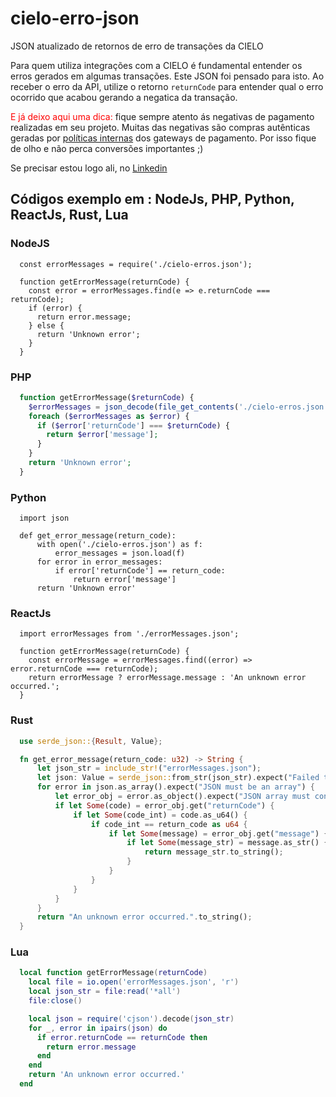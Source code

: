# cielo-erro-json
JSON atualizado de retornos de erro de transações da CIELO

Para quem utiliza integrações com a CIELO é fundamental entender os erros gerados em algumas transações.
Este JSON foi pensado para isto. Ao receber o erro da API, utilize o retorno `returnCode` para entender qual o erro ocorrido que acabou gerando a negatica da transação.

<font color=red>E já deixo aqui uma dica:</font> fique sempre atento ás negativas de pagamento realizadas em seu projeto. Muitas das negativas são compras autênticas geradas por <u>políticas internas</u> dos gateways de pagamento. Por isso fique de olho e não perca conversões importantes ;)

Se precisar estou logo ali, no <a href="https://www.linkedin.com/in/olavo-mello/" target="_blank">Linkedin</a>

## Códigos exemplo em : <b>NodeJs, PHP, Python, ReactJs, Rust, Lua</b>

### NodeJS
```nodejs
  const errorMessages = require('./cielo-erros.json');

  function getErrorMessage(returnCode) {
    const error = errorMessages.find(e => e.returnCode === returnCode);
    if (error) {
      return error.message;
    } else {
      return 'Unknown error';
    }
  }
```

### PHP
```php
  function getErrorMessage($returnCode) {
    $errorMessages = json_decode(file_get_contents('./cielo-erros.json'), true);
    foreach ($errorMessages as $error) {
      if ($error['returnCode'] === $returnCode) {
        return $error['message'];
      }
    }
    return 'Unknown error';
  }
```

### Python
```phyton
  import json

  def get_error_message(return_code):
      with open('./cielo-erros.json') as f:
          error_messages = json.load(f)
      for error in error_messages:
          if error['returnCode'] == return_code:
              return error['message']
      return 'Unknown error'
```

### ReactJs
```reacjs
  import errorMessages from './errorMessages.json';

  function getErrorMessage(returnCode) {
    const errorMessage = errorMessages.find((error) => error.returnCode === returnCode);
    return errorMessage ? errorMessage.message : 'An unknown error occurred.';
  }
```

### Rust
```rust
  use serde_json::{Result, Value};

  fn get_error_message(return_code: u32) -> String {
      let json_str = include_str!("errorMessages.json");
      let json: Value = serde_json::from_str(json_str).expect("Failed to deserialize JSON");
      for error in json.as_array().expect("JSON must be an array") {
          let error_obj = error.as_object().expect("JSON array must contain objects");
          if let Some(code) = error_obj.get("returnCode") {
              if let Some(code_int) = code.as_u64() {
                  if code_int == return_code as u64 {
                      if let Some(message) = error_obj.get("message") {
                          if let Some(message_str) = message.as_str() {
                              return message_str.to_string();
                          }
                      }
                  }
              }
          }
      }
      return "An unknown error occurred.".to_string();
  }
```

### Lua
```lua
  local function getErrorMessage(returnCode)
    local file = io.open('errorMessages.json', 'r')
    local json_str = file:read('*all')
    file:close()

    local json = require('cjson').decode(json_str)
    for _, error in ipairs(json) do
      if error.returnCode == returnCode then
        return error.message
      end
    end
    return 'An unknown error occurred.'
  end
```